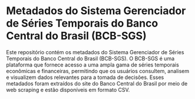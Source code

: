 # Metadados do Sistema Gerenciador de Séries Temporais do Banco Central do Brasil (BCB-SGS)

Este repositório contém os metadados do Sistema Gerenciador de Séries Temporais do Banco Central do Brasil (BCB-SGS). O BCB-SGS é uma plataforma que fornece acesso a uma ampla gama de séries temporais econômicas e financeiras, permitindo que os usuários consultem, analisem e visualizem dados relevantes para a tomada de decisões. Esses metadados foram extraídos do site do Banco Central do Brasil por meio de web scraping e estão disponíveis em formato CSV.
